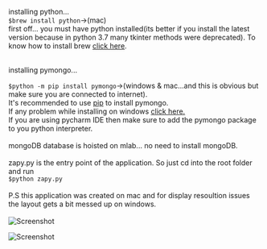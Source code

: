 installing python...<br>
`$brew install python`->(mac)<br>
first off... you must have python installed(its better if you install the latest version because in python 3.7 many tkinter methods were deprecated). To know how to install brew <a href="https://brew.sh/">click here</a>.

<br>
installing pymongo...<br>



`$python -m pip install pymongo`->(windows & mac...and this is obvious but make sure you are connected to internet).<br>
It's recommended to use <a href="https://pypi.org/project/pip/">pip</a> to install pymongo.
<br>If any problem while installing on windows <a href="http://api.mongodb.com/python/current/installation.html/">click here.</a>
<br>If you are using pycharm IDE then make sure to add the pymongo package to you python interpreter. 
<br>
<br>
mongoDB database is hoisted on mlab... no need to install mongoDB.
<br>
<br>
zapy.py is the entry point of the application. So just cd into the root folder and run<br>
`$python zapy.py`
  <br>
<br>
P.S this application was created on mac and for display resoultion issues the layout gets a bit messed up on windows.
<br>
<br>
![Screenshot](https://raw.githubusercontent.com/ZapySolo/sem4-mini-project-osl/master/asset/readmeIMG/Screenshot%202019-04-12%20at%207.24.48%20PM.png)

![Screenshot](https://raw.githubusercontent.com/ZapySolo/sem4-mini-project-osl/master/asset/readmeIMG/Screenshot%202019-04-12%20at%207.25.30%20PM.png)
